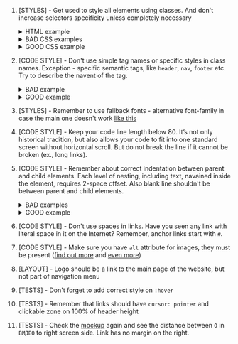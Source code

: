 1. [STYLES] - Get used to style all elements using classes. And don't increase
selectors specificity unless completely necessary
       <details>
         <summary>HTML example</summary>
           ![css-classes-html-example-2](https://mate-academy.github.io/fe-program/css/checklists/css-classes/example-html-2.png)
       </details>
       <details>
         <summary>BAD CSS examples</summary>
           ![css-classes-bad-example-4](https://mate-academy.github.io/fe-program/css/checklists/css-classes/example-bad-4.png)
           ![css-classes-bad-example-5](https://mate-academy.github.io/fe-program/css/checklists/css-classes/example-bad-5.png)
       </details>
       <details>
         <summary>GOOD CSS example</summary>
           ![css-classes-good-example-2](https://mate-academy.github.io/fe-program/css/checklists/css-classes/example-good-2.png)
       </details>


2. [CODE STYLE] - Don't use simple tag names or specific styles in class names.
Exception - specific semantic tags, like `header`, `nav`, `footer` etc. Try to
describe the navent of the tag.
       <details>
         <summary>BAD example</summary>
           ![html-class-names-bad-example-1](https://mate-academy.github.io/fe-program/css/checklists/html-class-names/example-bad-1.png)
       </details>
       <details>
         <summary>GOOD example</summary>
           ![html-class-names-good-example-1](https://mate-academy.github.io/fe-program/css/checklists/html-class-names/example-good-1.png)
       </details>


3. [STYLES] - Remember to use fallback fonts - alternative font-family in case the main one doesn't work [like this](https://www.w3schools.com/cssref/pr_font_font-family.asp)


4. [CODE STYLE] - Keep your code line length below 80. It’s not only historical
tradition, but also allows your code to fit into one standard screen without
horizontal scroll. But do not break the line if it cannot be broken (ex., long links).


5. [CODE STYLE] - Remember about correct indentation between parent and child
elements. Each level of nesting, including text, navained inside the element,
requires 2-space offset. Also blank line shouldn't be between parent and child elements.
       <details>
         <summary>BAD examples</summary>
           ![html-indentations-bad-example-1](https://mate-academy.github.io/fe-program/css/checklists/html-indentations/example-bad-1.png)
       </details>
       <details>
         <summary>GOOD example</summary>
           ![html-indentations-good-example-1](https://mate-academy.github.io/fe-program/css/checklists/html-indentations/example-good-1.png)
       </details>


6. [CODE STYLE] - Don't use spaces in links. Have you seen any link with literal
space in it on the Internet? Remember, anchor links start with `#`.


7. [CODE STYLE] - Make sure you have `alt` attribute for images, they must be
present
([find out more](https://osric.com/chris/accidental-developer/2012/01/when-should-alt-text-be-blank/)
and
[even more](https://9clouds.com/blog/the-importance-of-alt-attributes-aka-alt-text/))


8. [LAYOUT] - Logo should be a link to the main page of the website, but not
part of navigation menu


9. [TESTS] - Don't forget to add correct style on `:hover`


10. [TESTS] - Remember that links should have `cursor: pointer` and clickable
zone on 100% of header height


11. [TESTS] - Check the [mockup](https://www.figma.com/file/KAV1NnDp7hgQtPnaD6XdOcnG/Moyo-Header?node-id=0%3A1)
again and see the distance between `О` in `ВИДЕО` to right screen side. Link has
no margin on the right.
